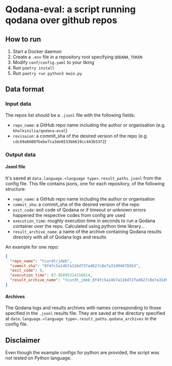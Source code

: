 # Qodana-eval: a script running qodana over github repos

## How to run

1. Start a Docker daemon
2. Create a `.env` file in a repository root specifying `QODANA_TOKEN`
3. Modify `conf/config.yaml` to your liking
4. Run `poetry install`
5. Run `poetry run python3 main.py`

## Data format

### Input data

The repos list should be a `.jsonl` file with the following fields:

* `repo_name`: a GitHub repo name including the author or organisation (e.g. `kholkinilia/qodana-eval`)
* `revisaion`: a commit_sha of the desired version of the repo (e.g. `cdc69a6608fbebe7ca3de6533bb619cc443b53f2`)

### Output data

#### Jsonl file

It's saved at `data.language.<language type>.result_paths.jsonl` from the config file.
This file contains jsons, one for each repository, of the following structure:

- `repo_name`: a GitHub repo name including the author or organisation
- `commit_sha`: a commit_sha of the desired version of the repo
- `exit_code`: exit code of Qodana or if timeout or unknown errors happened the respective codes from config are used
- `execution_time`: roughly execution time in seconds to run a Qodana container over the repo. Calculated using python
  time library...
- `result_archive_name`: a name of the archive containing Qodana results directory with all of Qodana logs and results

An example for one repo:

```json
{
  "repo_name": "tcurdt/jdeb",
  "commit_sha": "8f4fc5a14b7a116d72fad627c8e7a31d946783b3",
  "exit_code": 0,
  "execution_time": 87.95895314216614,
  "result_archive_name": "tcurdt_jdeb_8f4fc5a14b7a116d72fad627c8e7a31d946783b3.zip"
}
```

#### Archives

The Qodana logs and results archives with names corresponding to those specified in the `.jsonl` results file.
They are saved at the directory specified at `data.language.<language type>.result_paths.qodana_archives` in the config
file.

## Disclaimer

Even though the example configs for python are provided, the script was not tested on Python language.